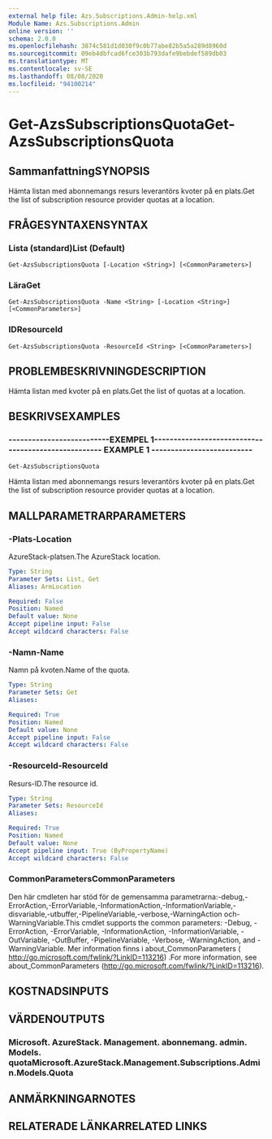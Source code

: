 ```yaml
---
external help file: Azs.Subscriptions.Admin-help.xml
Module Name: Azs.Subscriptions.Admin
online version: ''
schema: 2.0.0
ms.openlocfilehash: 3874c581d1d030f9c0b77abe82b5a5a289d8960d
ms.sourcegitcommit: 09eb4dbfcad6fce303b793dafe9bebdef589db03
ms.translationtype: MT
ms.contentlocale: sv-SE
ms.lasthandoff: 08/08/2020
ms.locfileid: "94100214"
---
```

# <span data-ttu-id="ed85a-101">Get-AzsSubscriptionsQuota</span><span class="sxs-lookup"><span data-stu-id="ed85a-101">Get-AzsSubscriptionsQuota</span></span>

## <span data-ttu-id="ed85a-102">Sammanfattning</span><span class="sxs-lookup"><span data-stu-id="ed85a-102">SYNOPSIS</span></span>
<span data-ttu-id="ed85a-103">Hämta listan med abonnemangs resurs leverantörs kvoter på en plats.</span><span class="sxs-lookup"><span data-stu-id="ed85a-103">Get the list of subscription resource provider quotas at a location.</span></span>

## <span data-ttu-id="ed85a-104">FRÅGESYNTAXEN</span><span class="sxs-lookup"><span data-stu-id="ed85a-104">SYNTAX</span></span>

### <span data-ttu-id="ed85a-105">Lista (standard)</span><span class="sxs-lookup"><span data-stu-id="ed85a-105">List (Default)</span></span>
```
Get-AzsSubscriptionsQuota [-Location <String>] [<CommonParameters>]
```

### <span data-ttu-id="ed85a-106">Lära</span><span class="sxs-lookup"><span data-stu-id="ed85a-106">Get</span></span>
```
Get-AzsSubscriptionsQuota -Name <String> [-Location <String>] [<CommonParameters>]
```

### <span data-ttu-id="ed85a-107">ID</span><span class="sxs-lookup"><span data-stu-id="ed85a-107">ResourceId</span></span>
```
Get-AzsSubscriptionsQuota -ResourceId <String> [<CommonParameters>]
```

## <span data-ttu-id="ed85a-108">PROBLEMBESKRIVNING</span><span class="sxs-lookup"><span data-stu-id="ed85a-108">DESCRIPTION</span></span>
<span data-ttu-id="ed85a-109">Hämta listan med kvoter på en plats.</span><span class="sxs-lookup"><span data-stu-id="ed85a-109">Get the list of quotas at a location.</span></span>

## <span data-ttu-id="ed85a-110">BESKRIVS</span><span class="sxs-lookup"><span data-stu-id="ed85a-110">EXAMPLES</span></span>

### <span data-ttu-id="ed85a-111">--------------------------EXEMPEL 1--------------------------</span><span class="sxs-lookup"><span data-stu-id="ed85a-111">-------------------------- EXAMPLE 1 --------------------------</span></span>
```
Get-AzsSubscriptionsQuota
```

<span data-ttu-id="ed85a-112">Hämta listan med abonnemangs resurs leverantörs kvoter på en plats.</span><span class="sxs-lookup"><span data-stu-id="ed85a-112">Get the list of subscription resource provider quotas at a location.</span></span>

## <span data-ttu-id="ed85a-113">MALLPARAMETRAR</span><span class="sxs-lookup"><span data-stu-id="ed85a-113">PARAMETERS</span></span>

### <span data-ttu-id="ed85a-114">-Plats</span><span class="sxs-lookup"><span data-stu-id="ed85a-114">-Location</span></span>
<span data-ttu-id="ed85a-115">AzureStack-platsen.</span><span class="sxs-lookup"><span data-stu-id="ed85a-115">The AzureStack location.</span></span>

```yaml
Type: String
Parameter Sets: List, Get
Aliases: ArmLocation

Required: False
Position: Named
Default value: None
Accept pipeline input: False
Accept wildcard characters: False
```

### <span data-ttu-id="ed85a-116">-Namn</span><span class="sxs-lookup"><span data-stu-id="ed85a-116">-Name</span></span>
<span data-ttu-id="ed85a-117">Namn på kvoten.</span><span class="sxs-lookup"><span data-stu-id="ed85a-117">Name of the quota.</span></span>

```yaml
Type: String
Parameter Sets: Get
Aliases: 

Required: True
Position: Named
Default value: None
Accept pipeline input: False
Accept wildcard characters: False
```

### <span data-ttu-id="ed85a-118">-ResourceId</span><span class="sxs-lookup"><span data-stu-id="ed85a-118">-ResourceId</span></span>
<span data-ttu-id="ed85a-119">Resurs-ID.</span><span class="sxs-lookup"><span data-stu-id="ed85a-119">The resource id.</span></span>

```yaml
Type: String
Parameter Sets: ResourceId
Aliases: 

Required: True
Position: Named
Default value: None
Accept pipeline input: True (ByPropertyName)
Accept wildcard characters: False
```

### <span data-ttu-id="ed85a-120">CommonParameters</span><span class="sxs-lookup"><span data-stu-id="ed85a-120">CommonParameters</span></span>
<span data-ttu-id="ed85a-121">Den här cmdleten har stöd för de gemensamma parametrarna:-debug,-ErrorAction,-ErrorVariable,-InformationAction,-InformationVariable,-disvariable,-utbuffer,-PipelineVariable,-verbose,-WarningAction och-WarningVariable.</span><span class="sxs-lookup"><span data-stu-id="ed85a-121">This cmdlet supports the common parameters: -Debug, -ErrorAction, -ErrorVariable, -InformationAction, -InformationVariable, -OutVariable, -OutBuffer, -PipelineVariable, -Verbose, -WarningAction, and -WarningVariable.</span></span> <span data-ttu-id="ed85a-122">Mer information finns i about_CommonParameters ( http://go.microsoft.com/fwlink/?LinkID=113216) .</span><span class="sxs-lookup"><span data-stu-id="ed85a-122">For more information, see about_CommonParameters (http://go.microsoft.com/fwlink/?LinkID=113216).</span></span>

## <span data-ttu-id="ed85a-123">KOSTNADS</span><span class="sxs-lookup"><span data-stu-id="ed85a-123">INPUTS</span></span>

## <span data-ttu-id="ed85a-124">VÄRDEN</span><span class="sxs-lookup"><span data-stu-id="ed85a-124">OUTPUTS</span></span>

### <span data-ttu-id="ed85a-125">Microsoft. AzureStack. Management. abonnemang. admin. Models. quota</span><span class="sxs-lookup"><span data-stu-id="ed85a-125">Microsoft.AzureStack.Management.Subscriptions.Admin.Models.Quota</span></span>

## <span data-ttu-id="ed85a-126">ANMÄRKNINGAR</span><span class="sxs-lookup"><span data-stu-id="ed85a-126">NOTES</span></span>

## <span data-ttu-id="ed85a-127">RELATERADE LÄNKAR</span><span class="sxs-lookup"><span data-stu-id="ed85a-127">RELATED LINKS</span></span>

